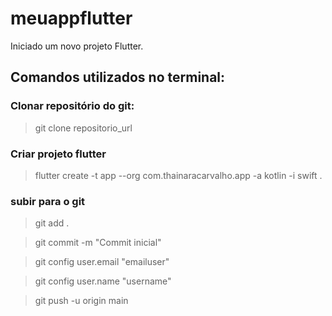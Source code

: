 # meuappflutter

Iniciado um novo projeto Flutter.

## Comandos utilizados no terminal:

### Clonar repositório do git: 
  > git clone repositorio_url

### Criar projeto flutter 
> flutter create -t app --org com.thainaracarvalho.app -a kotlin -i swift .

### subir para o git
> git add .

> git commit -m "Commit inicial"

> git config user.email "emailuser"

> git config user.name "username"

> git push -u origin main
